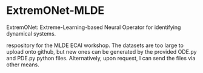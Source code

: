 # ExtremONet-MLDE
ExtremONet: Extreme-Learning-based Neural Operator for
identifying dynamical systems.

respository for the MLDE ECAI workshop. The datasets are too large to upload onto github, but new ones can be generated by the provided ODE.py and PDE.py python files. Alternatively, upon request, I can send the files via other means.
